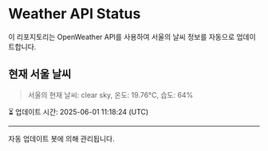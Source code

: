 
# Weather API Status

이 리포지토리는 OpenWeather API를 사용하여 서울의 날씨 정보를 자동으로 업데이트합니다.

## 현재 서울 날씨
> 서울의 현재 날씨: clear sky, 온도: 19.76°C, 습도: 64%

⏳ 업데이트 시간: 2025-06-01 11:18:24 (UTC)

---
자동 업데이트 봇에 의해 관리됩니다.
